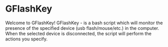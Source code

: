 # GFlashKey

Welcome to GFlashKey!
GFlashKey - is a bash script which will monitor the presence of the specified device (usb flash/mouse/etc.) in the computer. 
When the selected device is disconnected, the script will perform the actions you specify. 